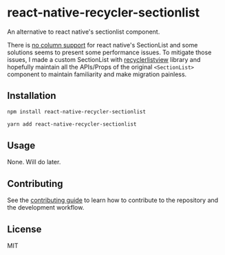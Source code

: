 # react-native-recycler-sectionlist

An alternative to react native's sectionlist component.

There is [no column support](https://github.com/facebook/react-native/issues/13192) for react native's SectionList and some solutions seems to present some performance issues. To mitigate those issues, I made a custom SectionList with [recyclerlistview](https://github.com/Flipkart/recyclerlistview) library and hopefully maintain all the APIs/Props of the original `<SectionList>` component to maintain familiarity and make migration painless.

## Installation

```sh
npm install react-native-recycler-sectionlist

yarn add react-native-recycler-sectionlist
```

## Usage

None. Will do later.

## Contributing

See the [contributing guide](CONTRIBUTING.md) to learn how to contribute to the repository and the development workflow.

## License

MIT
